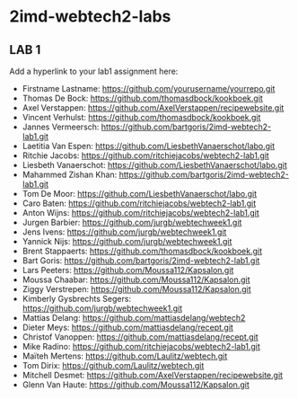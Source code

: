 ﻿# 2imd-webtech2-labs

## LAB 1
Add a hyperlink to your lab1 assignment here:

* Firstname Lastname: https://github.com/yourusername/yourrepo.git
* Thomas De Bock: https://github.com/thomasdbock/kookboek.git
* Axel Verstappen: https://github.com/AxelVerstappen/recipewebsite.git
* Vincent Verhulst: https://github.com/thomasdbock/kookboek.git
* Jannes Vermeersch: https://github.com/bartgoris/2imd-webtech2-lab1.git
* Laetitia Van Espen: https://github.com/LiesbethVanaerschot/labo.git
* Ritchie Jacobs: https://github.com/ritchiejacobs/webtech2-lab1.git
* Liesbeth Vanaerschot: https://github.com/LiesbethVanaerschot/labo.git
* Mahammed Zishan Khan: https://github.com/bartgoris/2imd-webtech2-lab1.git
* Tom De Moor: https://github.com/LiesbethVanaerschot/labo.git
* Caro Baten: https://github.com/ritchiejacobs/webtech2-lab1.git
* Anton Wijns: https://github.com/ritchiejacobs/webtech2-lab1.git
* Jurgen Barbier: https://github.com/jurgb/webtechweek1.git
* Jens Ivens: https://github.com/jurgb/webtechweek1.git
* Yannick Nijs: https://github.com/jurgb/webtechweek1.git
* Brent Stappaerts: https://github.com/thomasdbock/kookboek.git
* Bart Goris: https://github.com/bartgoris/2imd-webtech2-lab1.git
* Lars Peeters: https://github.com/Moussa112/Kapsalon.git
* Moussa Chaabar: https://github.com/Moussa112/Kapsalon.git
* Ziggy Verstrepen: https://github.com/Moussa112/Kapsalon.git
* Kimberly Gysbrechts Segers: https://github.com/jurgb/webtechweek1.git
* Mattias Delang: https://github.com/mattiasdelang/webtech2
* Dieter Meys: https://github.com/mattiasdelang/recept.git
* Christof Vanoppen: https://github.com/mattiasdelang/recept.git
* Mike Radino: https://github.com/ritchiejacobs/webtech2-lab1.git
* Maïteh Mertens: https://github.com/Laulitz/webtech.git
* Tom Dirix: https://github.com/Laulitz/webtech.git
* Mitchell Desmet: https://github.com/AxelVerstappen/recipewebsite.git
* Glenn Van Haute: https://github.com/Moussa112/Kapsalon.git
